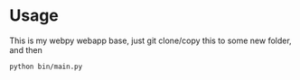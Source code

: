 Usage
=====

This is my webpy webapp base, just git clone/copy this to some new folder, and then

```bash
python bin/main.py
```
